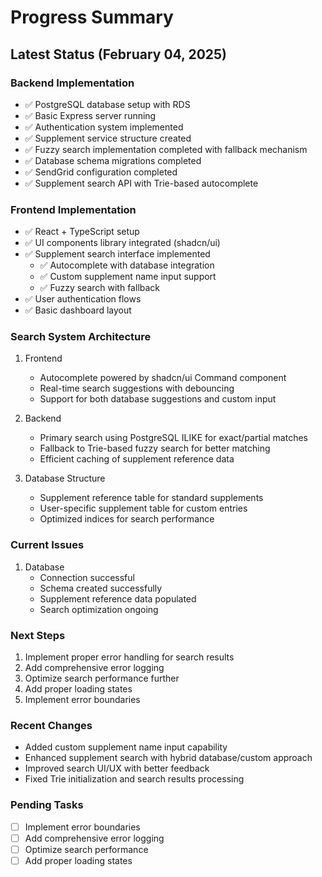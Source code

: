 # Progress Summary

## Latest Status (February 04, 2025)

### Backend Implementation
- ✅ PostgreSQL database setup with RDS
- ✅ Basic Express server running
- ✅ Authentication system implemented
- ✅ Supplement service structure created
- ✅ Fuzzy search implementation completed with fallback mechanism
- ✅ Database schema migrations completed
- ✅ SendGrid configuration completed
- ✅ Supplement search API with Trie-based autocomplete

### Frontend Implementation
- ✅ React + TypeScript setup
- ✅ UI components library integrated (shadcn/ui)
- ✅ Supplement search interface implemented
  - ✅ Autocomplete with database integration
  - ✅ Custom supplement name input support
  - ✅ Fuzzy search with fallback
- ✅ User authentication flows
- ✅ Basic dashboard layout

### Search System Architecture
1. Frontend
   - Autocomplete powered by shadcn/ui Command component
   - Real-time search suggestions with debouncing
   - Support for both database suggestions and custom input

2. Backend
   - Primary search using PostgreSQL ILIKE for exact/partial matches
   - Fallback to Trie-based fuzzy search for better matching
   - Efficient caching of supplement reference data

3. Database Structure
   - Supplement reference table for standard supplements
   - User-specific supplement table for custom entries
   - Optimized indices for search performance

### Current Issues
1. Database
   - Connection successful
   - Schema created successfully
   - Supplement reference data populated
   - Search optimization ongoing

### Next Steps
1. Implement proper error handling for search results
2. Add comprehensive error logging
3. Optimize search performance further
4. Add proper loading states
5. Implement error boundaries

### Recent Changes
- Added custom supplement name input capability
- Enhanced supplement search with hybrid database/custom approach
- Improved search UI/UX with better feedback
- Fixed Trie initialization and search results processing

### Pending Tasks
- [ ] Implement error boundaries
- [ ] Add comprehensive error logging
- [ ] Optimize search performance
- [ ] Add proper loading states